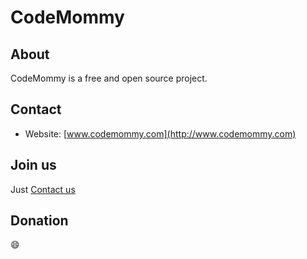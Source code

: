 # CodeMommy

## About

CodeMommy is a free and open source project. 

## Contact

- Website: [www.codemommy.com](http://www.codemommy.com)

## Join us

Just [Contact us](#contact)

## Donation

:smile: